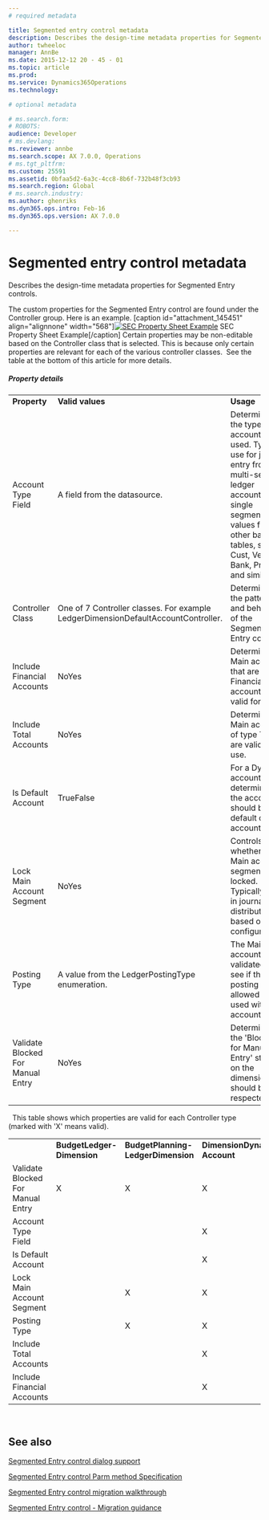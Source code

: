 ```yaml
---
# required metadata

title: Segmented entry control metadata
description: Describes the design-time metadata properties for Segmented Entry controls.
author: twheeloc
manager: AnnBe
ms.date: 2015-12-12 20 - 45 - 01
ms.topic: article
ms.prod: 
ms.service: Dynamics365Operations
ms.technology: 

# optional metadata

# ms.search.form: 
# ROBOTS: 
audience: Developer
# ms.devlang: 
ms.reviewer: annbe
ms.search.scope: AX 7.0.0, Operations
# ms.tgt_pltfrm: 
ms.custom: 25591
ms.assetid: 0bfaa5d2-6a3c-4cc8-8b6f-732b48f3cb93
ms.search.region: Global
# ms.search.industry: 
ms.author: ghenriks
ms.dyn365.ops.intro: Feb-16
ms.dyn365.ops.version: AX 7.0.0

---
```


# Segmented entry control metadata

Describes the design-time metadata properties for Segmented Entry controls.

​The custom properties for the Segmented Entry control are found under the Controller group. Here is an example. \[caption id="attachment\_145451" align="alignnone" width="568"\][![SEC Property Sheet Example](./media/10.jpg)](./media/10.jpg) SEC Property Sheet Example\[/caption\] Certain properties may be non-editable based on the Controller class that is selected. This is because only certain properties are relevant for each of the various controller classes.  See the table at the bottom of this article for more details.

##### Property details

|                                   |                                                                                   |                                                                                                                                                                                                              |
|-----------------------------------|-----------------------------------------------------------------------------------|--------------------------------------------------------------------------------------------------------------------------------------------------------------------------------------------------------------|
| **Property**                      | **Valid values**                                                                  | **Usage**                                                                                                                                                                                                    |
| Account Type Field                | A field from the datasource.                                                      | Determines the type of account used. Typically use for journal entry from a multi-segment ledger account to single segment values from other backing tables, such as Cust, Vend, Bank, Project, and similar. |
| Controller Class                  | One of 7 Controller classes. For example LedgerDimensionDefaultAccountController. | Determines the pattern and behavior of the Segmented Entry control.                                                                                                                                          |
| Include Financial Accounts        | NoYes                                                                             | Determines if Main accounts that are Financial accounts are valid for use.                                                                                                                                   |
| Include Total Accounts            | NoYes                                                                             | Determines if Main accounts of type Total are valid for use.                                                                                                                                                 |
| Is Default Account                | TrueFalse                                                                         | For a Dynamic account, determines if the account should be a default or full account.                                                                                                                        |
| Lock Main Account Segment         | NoYes                                                                             | Controls whether the Main account segment is locked.  Typically used in journals and distributions based on configuration.                                                                                   |
| Posting Type                      | A value from the LedgerPostingType enumeration.                                   | The Main account is validated to see if the posting type is allowed to be used with that account.                                                                                                            |
| Validate Blocked For Manual Entry | NoYes                                                                             | Determines if the 'Blocked for Manual Entry' status on the dimension should be respected.                                                                                                                    |

  This table shows which properties are valid for each Controller type (marked with 'X' means valid).

|                                   |                             |                                     |                               |                              |                                     |                                   |
|-----------------------------------|-----------------------------|-------------------------------------|-------------------------------|------------------------------|-------------------------------------|-----------------------------------|
|                                   | **​BudgetLedger-Dimension** | **​BudgetPlanning-LedgerDimension** | **​DimensionDynamic-Account** | **​LedgerDimension-Account** | **​LedgerDimension-DefaultAccount** | **​LedgerDimension-AccountAlias** |
| Validate Blocked For Manual Entry | ​X                          | ​X                                  | ​X                            | ​X                           | ​X                                  | ​X                                |
| ​Account Type Field               | ​                           | ​                                   | ​X                            | ​                            | ​                                   | ​                                 |
| ​Is Default Account               | ​                           | ​                                   | ​X                            | ​                            | ​                                   | ​                                 |
| ​Lock Main Account Segment        | ​                           | ​X                                  | ​X                            | ​X                           | X​                                  |                                   |
| ​Posting Type                     | ​                           | ​X                                  | ​X                            | ​X                           | ​X                                  | ​X                                |
| ​Include Total Accounts           | ​                           | ​                                   | ​X                            | ​                            | ​X                                  | ​                                 |
| ​Include Financial Accounts       | ​                           | ​                                   | ​X                            | ​                            | ​X                                  | ​                                 |

 

See also
--------

[Segmented Entry control dialog support](https://ax.help.dynamics.com/en/?p=145221)

[Segmented Entry control Parm method Specification](https://ax.help.dynamics.com/en/?p=154321)

[Segmented Entry control migration walkthrough](https://ax.help.dynamics.com/en/?p=118381)

[Segmented Entry control - Migration guidance](https://ax.help.dynamics.com/en/?p=121441)

